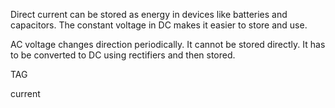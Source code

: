 Direct current can be stored as energy in devices like batteries and capacitors. The constant voltage in DC makes it easier to store and use.

AC voltage changes direction periodically. It cannot be stored directly. It has to be converted to DC using rectifiers and then stored. 

TAG

current
